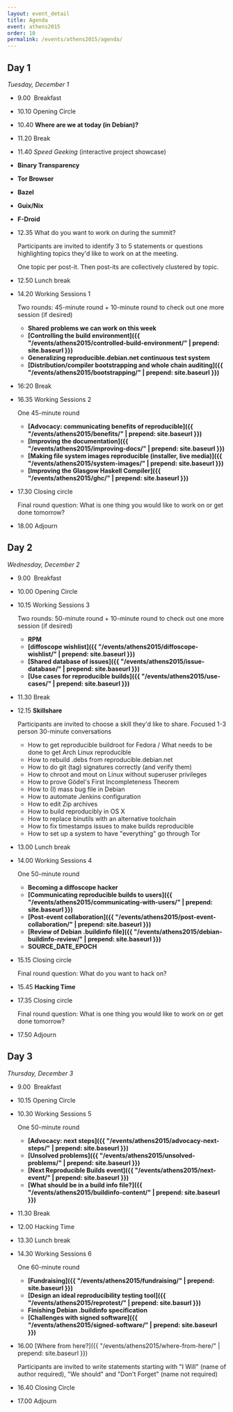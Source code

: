 ```yaml
---
layout: event_detail
title: Agenda
event: athens2015
order: 10
permalink: /events/athens2015/agenda/
---
```


Day 1
-----

*Tuesday, December 1*


*   9.00  Breakfast
*   10.10 Opening Circle
*   10.40 **Where are we at today (in Debian)?**
*   11.20 Break
*   11.40 *Speed Geeking* (interactive project showcase)
 * **Binary Transparency**
 * **Tor Browser**
 * **Bazel**
 * **Guix/Nix**
 * **F-Droid**
*   12.35 What do you want to work on during the summit?

    Participants are invited to identify 3 to 5 statements or questions
    highlighting topics they'd like to work on at the meeting.

    One topic per post-it. Then post-its are collectively clustered by
    topic.
*   12.50 Lunch break
*   14.20 Working Sessions 1

    Two rounds: 45-minute round + 10-minute round to check out one more
    session (if desired)

    -   **Shared problems we can work on this week**
    -   **[Controlling the build environment]({{ "/events/athens2015/controlled-build-environment/" | prepend: site.baseurl }})**
    -   **Generalizing reproducible.debian.net continuous test system**
    -   **[Distribution/compiler bootstrapping and whole chain auditing]({{ "/events/athens2015/bootstrapping/" | prepend: site.baseurl }})**
*   16:20 Break
*   16.35 Working Sessions 2

    One 45-minute round

    -   **[Advocacy: communicating benefits of reproducible]({{ "/events/athens2015/benefits/" | prepend: site.baseurl }})**
    -   **[Improving the documentation]({{ "/events/athens2015/improving-docs/" | prepend: site.baseurl }})**
    -   **[Making file system images reproducible (installer, live media)]({{ "/events/athens2015/system-images/" | prepend: site.baseurl }})**
    -   **[Improving the Glasgow Haskell Compiler]({{ "/events/athens2015/ghc/" | prepend: site.baseurl }})**
*   17.30 Closing circle

    Final round question: What is one thing you would like to work on or get
    done tomorrow?

*   18.00 Adjourn

Day 2
-----

*Wednesday, December 2*


*   9.00  Breakfast
*   10.00 Opening Circle
*   10.15 Working Sessions 3

    Two rounds: 50-minute round + 10-minute round to check out one more
    session (if desired)

    -   **RPM**
    -   **[diffoscope wishlist]({{ "/events/athens2015/diffoscope-wishlist/" | prepend: site.baseurl }})**
    -   **[Shared database of issues]({{ "/events/athens2015/issue-database/" | prepend: site.baseurl }})**
    -   **[Use cases for reproducible builds]({{ "/events/athens2015/use-cases/" | prepend: site.baseurl }})**
*   11.30 Break
*   12.15 **Skillshare**

    Participants are invited to choose a skill they'd like to share.
    Focused 1-3 person 30-minute conversations

    -   How to get reproducible buildroot for Fedora / What needs to be
        done to get Arch Linux reproducible
    -   How to rebuild .debs from reproducible.debian.net
    -   How to do git (tag) signatures correctly (and verify them)
    -   How to chroot and mout on Linux without superuser privileges
    -   How to prove Gödel's First Incompleteness Theorem
    -   How to (I) mass bug file in Debian
    -   How to automate Jenkins configuration
    -   How to edit Zip archives
    -   How to build reproducibly in OS X
    -   How to replace binutils with an alternative toolchain
    -   How to fix timestamps issues to make builds reproducible
    -   How to set up a system to have "everything" go through Tor
*   13.00 Lunch break
*   14.00 Working Sessions 4

    One 50-minute round

    -   **Becoming a diffoscope hacker**
    -   **[Communicating reproducible builds to users]({{ "/events/athens2015/communicating-with-users/" | prepend: site.baseurl }})**
    -   **[Post-event collaboration]({{ "/events/athens2015/post-event-collaboration/" | prepend: site.baseurl }})**
    -   **[Review of Debian .buildinfo file]({{ "/events/athens2015/debian-buildinfo-review/" | prepend: site.baseurl }})**
    -   **SOURCE\_DATE\_EPOCH**
*   15.15 Closing circle

    Final round question: What do you want to hack on?

*   15.45 **Hacking Time**
*   17.35 Closing circle

    Final round question: What is one thing you would like to work on or get
    done tomorrow?

*   17.50 Adjourn

Day 3
-----

*Thursday, December 3*

*   9.00  Breakfast
*   10.15 Opening Circle
*   10.30 Working Sessions 5

    One 50-minute round

    -   **[Advocacy: next steps]({{ "/events/athens2015/advocacy-next-steps/" | prepend: site.baseurl }})**
    -   **[Unsolved problems]({{ "/events/athens2015/unsolved-problems/" | prepend: site.baseurl }})**
    -   **[Next Reproducible Builds event]({{ "/events/athens2015/next-event/" | prepend: site.baseurl }})**
    -   **[What should be in a build info file?]({{ "/events/athens2015/buildinfo-content/" | prepend: site.baseurl }})**
*   11.30 Break
*   12.00 Hacking Time
*   13.30 Lunch break
*   14.30 Working Sessions 6

    One 60-minute round

    -   **[Fundraising]({{ "/events/athens2015/fundraising/" | prepend: site.baseurl }})**
    -   **[Design an ideal reproducibility testing tool]({{ "/events/athens2015/reprotest/" | prepend: site.basurl }})**
    -   **Finishing Debian .buildinfo specification**
    -   **[Challenges with signed software]({{ "/events/athens2015/signed-software/" | prepend: site.baseurl }})**
*   16.00 [Where from here?]({{ "/events/athens2015/where-from-here/" | prepend: site.baseurl }})

    Participants are invited to write statements starting with "I Will"
    (name of author required), "We should" and "Don't Forget" (name not
    required)

*   16.40 Closing Circle
*   17.00 Adjourn
